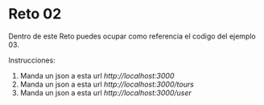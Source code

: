 # Reto 02

Dentro de este Reto puedes ocupar como referencia el codigo del ejemplo 03.

Instrucciones:

1. Manda un json a esta url *http://localhost:3000*
1. Manda un json a esta url *http://localhost:3000/tours*
1. Manda un json a esta url *http://localhost:3000/user*